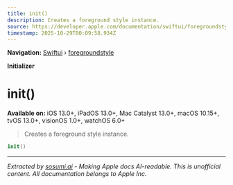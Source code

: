 ```yaml
---
title: init()
description: Creates a foreground style instance.
source: https://developer.apple.com/documentation/swiftui/foregroundstyle/init()
timestamp: 2025-10-29T00:09:58.934Z
---
```


**Navigation:** [Swiftui](/documentation/swiftui) › [foregroundstyle](/documentation/swiftui/foregroundstyle)

**Initializer**

# init()

**Available on:** iOS 13.0+, iPadOS 13.0+, Mac Catalyst 13.0+, macOS 10.15+, tvOS 13.0+, visionOS 1.0+, watchOS 6.0+

> Creates a foreground style instance.

```swift
init()
```

---

*Extracted by [sosumi.ai](https://sosumi.ai) - Making Apple docs AI-readable.*
*This is unofficial content. All documentation belongs to Apple Inc.*
